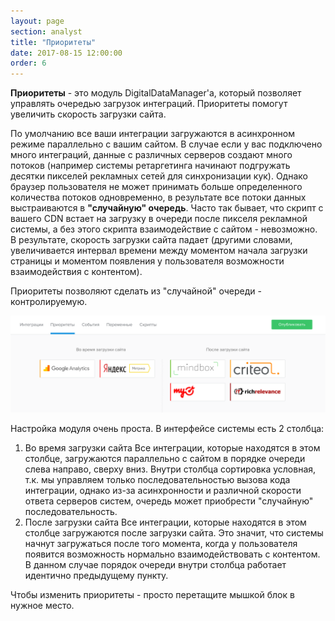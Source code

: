 ```yaml
---
layout: page
section: analyst
title: "Приоритеты"
date: 2017-08-15 12:00:00
order: 6
---
```


**Приоритеты** - это модуль DigitalDataManager'а, который позволяет управлять очередью загрузок интеграций. Приоритеты помогут увеличить скорость загрузки сайта.

По умолчанию все ваши интеграции загружаются в асинхронном режиме параллельно с вашим сайтом. В случае если у вас подключено много интеграций, данные с различных серверов создают много потоков (например системы ретаргетинга начинают подгружать десятки пикселей рекламных сетей для синхронизации кук). Однако браузер пользователя не может принимать больше определенного количества потоков одновременно, в результате все потоки данных выстраиваются в **"случайную" очередь**. Часто так бывает, что скрипт с вашего CDN встает на загрузку в очереди после пикселя рекламной системы, а без этого скрипта взаимодействие с сайтом - невозможно. В результате, скорость загрузки сайта падает (другими словами, увеличивается интервал времени между моментом начала загрузки страницы и моментом появления у пользователя возможности взаимодействия с контентом).

Приоритеты позволяют сделать из "случайной" очереди - контролируемую.

![](/img/priorities.1.png)

Настройка модуля очень проста. В интерфейсе системы есть 2 столбца:
1. Во время загрузки сайта
Все интеграции, которые находятся в этом столбце, загружаются параллельно с сайтом в порядке очереди слева направо, сверху вниз. Внутри столбца сортировка условная, т.к. мы управляем только последовательностью вызова кода интеграции, однако из-за асинхронности и различной скорости ответа серверов систем, очередь может приобрести "случайную" последовательность.
2. После загрузки сайта
Все интеграции, которые находятся в этом столбце загружаются после загрузки сайта. Это значит, что системы начнут загружаться после того момента, когда у пользователя появится возможность нормально взаимодействовать с контентом. В данном случае порядок очереди внутри столбца работает идентично предыдущему пункту.

Чтобы изменить приоритеты - просто перетащите мышкой блок в нужное место.